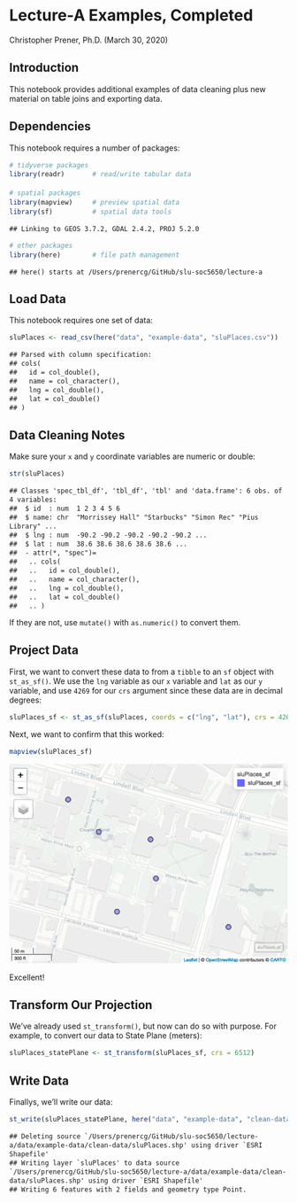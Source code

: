 Lecture-A Examples, Completed
================
Christopher Prener, Ph.D.
(March 30, 2020)

## Introduction

This notebook provides additional examples of data cleaning plus new
material on table joins and exporting data.

## Dependencies

This notebook requires a number of packages:

``` r
# tidyverse packages
library(readr)       # read/write tabular data

# spatial packages
library(mapview)     # preview spatial data
library(sf)          # spatial data tools
```

    ## Linking to GEOS 3.7.2, GDAL 2.4.2, PROJ 5.2.0

``` r
# other packages
library(here)        # file path management
```

    ## here() starts at /Users/prenercg/GitHub/slu-soc5650/lecture-a

## Load Data

This notebook requires one set of data:

``` r
sluPlaces <- read_csv(here("data", "example-data", "sluPlaces.csv"))
```

    ## Parsed with column specification:
    ## cols(
    ##   id = col_double(),
    ##   name = col_character(),
    ##   lng = col_double(),
    ##   lat = col_double()
    ## )

## Data Cleaning Notes

Make sure your `x` and `y` coordinate variables are numeric or
    double:

``` r
str(sluPlaces)
```

    ## Classes 'spec_tbl_df', 'tbl_df', 'tbl' and 'data.frame': 6 obs. of  4 variables:
    ##  $ id  : num  1 2 3 4 5 6
    ##  $ name: chr  "Morrissey Hall" "Starbucks" "Simon Rec" "Pius Library" ...
    ##  $ lng : num  -90.2 -90.2 -90.2 -90.2 -90.2 ...
    ##  $ lat : num  38.6 38.6 38.6 38.6 38.6 ...
    ##  - attr(*, "spec")=
    ##   .. cols(
    ##   ..   id = col_double(),
    ##   ..   name = col_character(),
    ##   ..   lng = col_double(),
    ##   ..   lat = col_double()
    ##   .. )

If they are not, use `mutate()` with `as.numeric()` to convert them.

## Project Data

First, we want to convert these data to from a `tibble` to an `sf`
object with `st_as_sf()`. We use the `lng` variable as our `x` variable
and `lat` as our `y` variable, and use `4269` for our `crs` argument
since these data are in decimal
degrees:

``` r
sluPlaces_sf <- st_as_sf(sluPlaces, coords = c("lng", "lat"), crs = 4269)
```

Next, we want to confirm that this worked:

``` r
mapview(sluPlaces_sf)
```

![](lecture-a-complete_files/figure-gfm/preview-1.png)<!-- -->

Excellent\!

## Transform Our Projection

We’ve already used `st_transform()`, but now can do so with purpose. For
example, to convert our data to State Plane (meters):

``` r
sluPlaces_statePlane <- st_transform(sluPlaces_sf, crs = 6512)
```

## Write Data

Finallys, we’ll write our
data:

``` r
st_write(sluPlaces_statePlane, here("data", "example-data", "clean-data", "sluPlaces.shp"), delete_dsn = TRUE)
```

    ## Deleting source `/Users/prenercg/GitHub/slu-soc5650/lecture-a/data/example-data/clean-data/sluPlaces.shp' using driver `ESRI Shapefile'
    ## Writing layer `sluPlaces' to data source `/Users/prenercg/GitHub/slu-soc5650/lecture-a/data/example-data/clean-data/sluPlaces.shp' using driver `ESRI Shapefile'
    ## Writing 6 features with 2 fields and geometry type Point.
